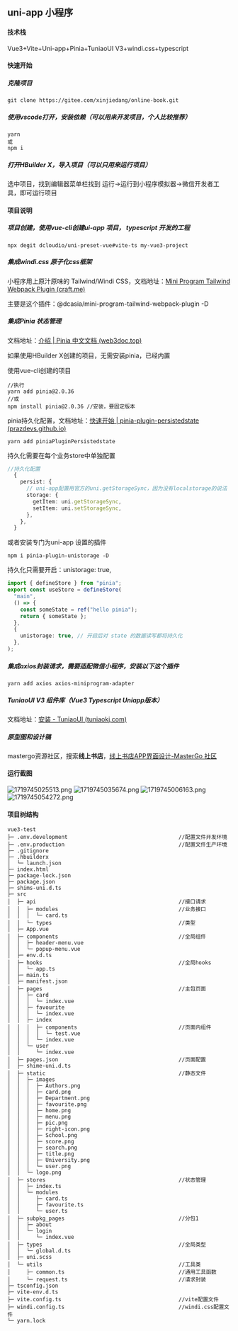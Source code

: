 ## uni-app 小程序 

#### 技术栈

Vue3+Vite+Uni-app+Pinia+TuniaoUI V3+windi.css+typescript 

#### 快速开始

##### 克隆项目

```shell
git clone https://gitee.com/xinjiedang/online-book.git
```

##### 使用vscode打开，安装依赖（可以用来开发项目，个人比较推荐）

```shell
yarn
或
npm i
```

##### 打开HBuilder X，导入项目（可以只用来运行项目）

选中项目，找到编辑器菜单栏找到  运行->运行到小程序模拟器->微信开发者工具，即可运行项目

#### 项目说明

##### 项目创建，使用vue-cli创建ui-app 项目， typescript 开发的工程

```she
npx degit dcloudio/uni-preset-vue#vite-ts my-vue3-project
```

##### 集成windi.css 原子化css框架

小程序用上原汁原味的 Tailwind/Windi CSS，文档地址：[Mini Program Tailwind Webpack Plugin (craft.me)](https://true.craft.me/Wx2f9cjGwyZYOx/x/8049AFBE-6BA8-4513-B2A7-528633DE83E8)

主要是这个插件：@dcasia/mini-program-tailwind-webpack-plugin -D

##### 集成Pinia 状态管理

文档地址：[介绍 | Pinia 中文文档 (web3doc.top)](https://pinia.web3doc.top/introduction.html)

如果使用HBuilder X创建的项目，无需安装pinia，已经内置

使用vue-cli创建的项目

```shell
//执行 
yarn add pinia@2.0.36
//或
npm install pinia@2.0.36 //安装，要固定版本
```

pinia持久化配置，文档地址：[快速开始 | pinia-plugin-persistedstate (prazdevs.github.io)](https://prazdevs.github.io/pinia-plugin-persistedstate/zh/guide/)

```
yarn add piniaPluginPersistedstate
```

持久化需要在每个业务store中单独配置

```typescript
//持久化配置
  {
    persist: {
      // uni-app配置用官方的uni.getStorageSync，因为没有localstorage的说法
      storage: {
        getItem: uni.getStorageSync,
        setItem: uni.setStorageSync,
      },
    },
  }
```

或者安装专门为uni-app 设置的插件

```shell
npm i pinia-plugin-unistorage -D
```

持久化只需要开启：unistorage: true, 

```typescript
import { defineStore } from "pinia";
export const useStore = defineStore(
  "main",
  () => {
    const someState = ref("hello pinia");
    return { someState };
  },
  {
    unistorage: true, // 开启后对 state 的数据读写都将持久化
  },
);
```

##### 集成axios封装请求，需要适配微信小程序，安装以下这个插件

```shell
yarn add axios axios-miniprogram-adapter
```

##### TuniaoUI V3 组件库（Vue3 Typescript Uniapp版本）

文档地址：[安装 - TuniaoUI (tuniaokj.com)](https://vue3.tuniaokj.com/doc/guide/install.html)

##### 原型图和设计稿

mastergo资源社区，搜索**线上书店**，[线上书店APP界面设计-MasterGo 社区](https://mastergo.com/community/resource/9910?from=card)

#### 运行截图

![1719745025513.png](https://img.picui.cn/free/2024/06/30/668139bfd9045.png)
![1719745035674.png](https://img.picui.cn/free/2024/06/30/668139bfdc26e.png)
![1719745006163.png](https://img.picui.cn/free/2024/06/30/668139c05ab5a.png)
![1719745054272.png](https://img.picui.cn/free/2024/06/30/668139c05f558.png)





#### 项目树结构

```
vue3-test
├─ .env.development                                   //配置文件开发环境
├─ .env.production                                    //配置文件生产环境
├─ .gitignore
├─ .hbuilderx
│  └─ launch.json
├─ index.html
├─ package-lock.json
├─ package.json
├─ shims-uni.d.ts
├─ src
│  ├─ api                                             //接口请求
│  │  ├─ modules                                      //业务接口
│  │  │  └─ card.ts
│  │  └─ types                                        //类型
│  ├─ App.vue
│  ├─ components                                      //全局组件
│  │  ├─ header-menu.vue
│  │  └─ popup-menu.vue
│  ├─ env.d.ts
│  ├─ hooks                                           //全局hooks
│  │  └─ app.ts
│  ├─ main.ts
│  ├─ manifest.json
│  ├─ pages                                           //主包页面
│  │  ├─ card
│  │  │  └─ index.vue
│  │  ├─ favourite
│  │  │  └─ index.vue
│  │  ├─ index
│  │  │  ├─ components                                //页面内组件
│  │  │  │  └─ test.vue
│  │  │  └─ index.vue
│  │  └─ user
│  │     └─ index.vue
│  ├─ pages.json                                      //页面配置
│  ├─ shime-uni.d.ts
│  ├─ static                                          //静态文件
│  │  ├─ images
│  │  │  ├─ Authors.png
│  │  │  ├─ card.png
│  │  │  ├─ Department.png
│  │  │  ├─ favourite.png
│  │  │  ├─ home.png
│  │  │  ├─ menu.png
│  │  │  ├─ pic.png
│  │  │  ├─ right-icon.png
│  │  │  ├─ School.png
│  │  │  ├─ score.png
│  │  │  ├─ search.png
│  │  │  ├─ title.png
│  │  │  ├─ University.png
│  │  │  └─ user.png
│  │  └─ logo.png
│  ├─ stores                                          //状态管理
│  │  ├─ index.ts
│  │  └─ modules
│  │     ├─ card.ts
│  │     ├─ favourite.ts
│  │     └─ user.ts
│  ├─ subpkg_pages                                    //分包1
│  │  ├─ about
│  │  └─ login
│  │     └─ index.vue
│  ├─ types                                           //全局类型
│  │  └─ global.d.ts
│  ├─ uni.scss
│  └─ utils                                           //工具类
│     ├─ common.ts                                    //通用工具函数
│     └─ request.ts                                   //请求封装
├─ tsconfig.json
├─ vite-env.d.ts
├─ vite.config.ts                                     //vite配置文件
├─ windi.config.ts                                    //windi.css配置文件
└─ yarn.lock

```



